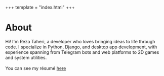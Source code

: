 +++
template = "index.html"
+++

# About

Hi! I'm Reza Taheri, a developer who loves bringing ideas to life through code. I specialize in Python, Django, and desktop app development, with experience spanning from Telegram bots and web platforms to 2D games and system utilities.<br><br>
You can see my résumé [here]("https://drive.google.com/file/d/1GF78bnF8Ol5gbE7wLTGuVTbwAGThpbBf/view?usp=sharing")
